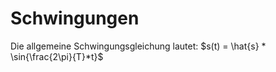 Schwingungen
===

Die allgemeine Schwingungsgleichung lautet:
$s(t) = \hat{s} * \sin{\frac{2\pi}{T}*t}$
